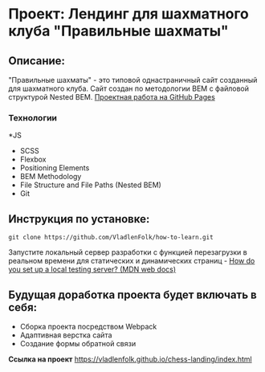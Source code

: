 # Проект: Лендинг для шахматного клуба "Правильные шахматы"

## Описание: 
"Правильные шахматы"  - это типовой однастраничный сайт созданный для шахматного клуба. Сайт создан по методологии BEM с файловой структурой Nested BEM. 
[Проектная работа на GitHub Pages](https://vladlenfolk.github.io/chess-landing/index.html)
### Технологии

*JS
* SCSS 
* Flexbox 
* Positioning Elements 
* BEM Methodology 
* File Structure and File Paths (Nested BEM) 
* Git 

## Инструкция по установке: 

```
git clone https://github.com/VladlenFolk/how-to-learn.git
``` 
Запустите локальный сервер разработки с функцией перезагрузки в реальном времени для статических и динамических страниц - [How do you set up a local testing server? (MDN web docs)](https://developer.mozilla.org/en-US/docs/Learn/Common_questions/set_up_a_local_testing_server) 

## Будущая доработка проекта будет включать в себя: 

* Сборка проекта посредством Webpack 
* Адаптивная верстка сайта 
* Создание формы обратной связи
  
**Ссылка на проект**
https://vladlenfolk.github.io/chess-landing/index.html
